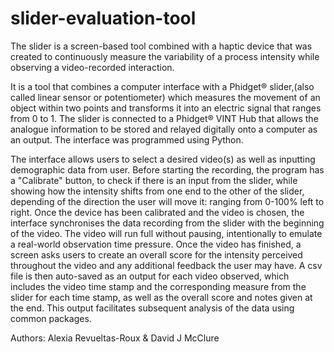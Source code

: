 # slider-evaluation-tool
The slider is a screen-based tool combined with a haptic device that was created to continuously measure the variability of a process intensity while observing a video-recorded interaction. 

It is a tool that combines a computer interface with a Phidget® slider,(also called linear sensor or potentiometer) which measures the movement of an object within two points and transforms it into an electric signal that ranges from 0 to 1. The slider is connected to a Phidget® VINT Hub that allows the analogue information to be stored and relayed digitally onto a computer as an output. The interface was programmed using Python. 

The interface allows users to select a desired video(s) as well as inputting demographic data from user. Before starting the recording, the program has a "Calibrate" button, to check if there is an input from the slider, while showing how the intensity shifts from one end to the other of the slider, depending of the direction the user will move it: ranging from 0-100% left to right. Once the device has been calibrated and the video is chosen, the interface synchronises the data recording from the slider with the beginning of the video. The video will run full without pausing, intentionally to emulate a real-world observation time pressure. Once the video has finished, a screen asks users to create an overall score for the intensity perceived throughout the video and any additional feedback the user may have. A csv file is then auto-saved as an output for each video observed, which includes the video time stamp and the corresponding measure from the slider for each time stamp, as well as the overall score and notes given at the end. This output facilitates subsequent analysis of the data using common packages.

Authors: Alexia Revueltas-Roux & David J McClure

